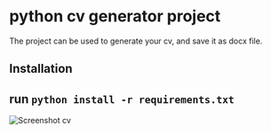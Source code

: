 # python cv generator project

The project can be used to generate your cv, and save it as docx file.

## Installation
run `python install -r requirements.txt`
----------------------------------------------------------------------------------------------------------------
![Screenshot cv](https://user-images.githubusercontent.com/122406122/219983946-5204715b-93f3-41e8-bf3d-cf5d941038f1.PNG)
